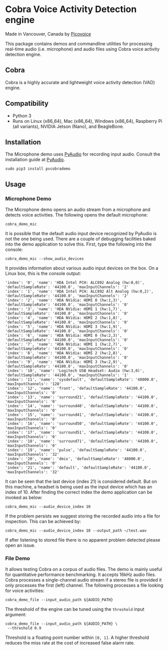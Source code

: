 # Cobra Voice Activity Detection engine

Made in Vancouver, Canada by [Picovoice](https://picovoice.ai)

This package contains demos and commandline utilities for processing real-time audio (i.e. microphone) and audio files
using Cobra voice activity detection engine.

## Cobra

Cobra is a highly accurate and lightweight voice activity detection (VAD) engine.

## Compatibility

- Python 3
- Runs on Linux (x86_64), Mac (x86_64), Windows (x86_64), Raspberry Pi (all variants), NVIDIA Jetson (Nano), and BeagleBone.

## Installation

The Microphone demo uses [PyAudio](https://people.csail.mit.edu/hubert/pyaudio/) for recording input audio. Consult the
installation guide at [PyAudio](https://people.csail.mit.edu/hubert/pyaudio/).

```console
sudo pip3 install pvcobrademo
```

## Usage

### Microphone Demo

The Microphone demo opens an audio stream from a microphone and detects voice activities. The following opens the default microphone:

```console
cobra_demo_mic
```

It is possible that the default audio input device recognized by PyAudio is not the one being used. There are a couple of debugging facilities baked into the demo application to solve this. First, type the following into the console:

```console
cobra_demo_mic --show_audio_devices
```

It provides information about various audio input devices on the box. On a Linux box, this is the console output:

```
'index': '0', 'name': 'HDA Intel PCH: ALC892 Analog (hw:0,0)', 'defaultSampleRate': '44100.0', 'maxInputChannels': '2'
'index': '1', 'name': 'HDA Intel PCH: ALC892 Alt Analog (hw:0,2)', 'defaultSampleRate': '44100.0', 'maxInputChannels': '2'
'index': '2', 'name': 'HDA NVidia: HDMI 0 (hw:1,3)', 'defaultSampleRate': '44100.0', 'maxInputChannels': '0'
'index': '3', 'name': 'HDA NVidia: HDMI 1 (hw:1,7)', 'defaultSampleRate': '44100.0', 'maxInputChannels': '0'
'index': '4', 'name': 'HDA NVidia: HDMI 2 (hw:1,8)', 'defaultSampleRate': '44100.0', 'maxInputChannels': '0'
'index': '5', 'name': 'HDA NVidia: HDMI 3 (hw:1,9)', 'defaultSampleRate': '44100.0', 'maxInputChannels': '0'
'index': '6', 'name': 'HDA NVidia: HDMI 0 (hw:2,3)', 'defaultSampleRate': '44100.0', 'maxInputChannels': '0'
'index': '7', 'name': 'HDA NVidia: HDMI 1 (hw:2,7)', 'defaultSampleRate': '44100.0', 'maxInputChannels': '0'
'index': '8', 'name': 'HDA NVidia: HDMI 2 (hw:2,8)', 'defaultSampleRate': '44100.0', 'maxInputChannels': '0'
'index': '9', 'name': 'HDA NVidia: HDMI 3 (hw:2,9)', 'defaultSampleRate': '44100.0', 'maxInputChannels': '0'
'index': '10', 'name': 'Logitech USB Headset: Audio (hw:3,0)', 'defaultSampleRate': '44100.0', 'maxInputChannels': '1'
'index': '11', 'name': 'sysdefault', 'defaultSampleRate': '48000.0', 'maxInputChannels': '128'
'index': '12', 'name': 'front', 'defaultSampleRate': '44100.0', 'maxInputChannels': '0'
'index': '13', 'name': 'surround21', 'defaultSampleRate': '44100.0', 'maxInputChannels': '0'
'index': '14', 'name': 'surround40', 'defaultSampleRate': '44100.0', 'maxInputChannels': '0'
'index': '15', 'name': 'surround41', 'defaultSampleRate': '44100.0', 'maxInputChannels': '0'
'index': '16', 'name': 'surround50', 'defaultSampleRate': '44100.0', 'maxInputChannels': '0'
'index': '17', 'name': 'surround51', 'defaultSampleRate': '44100.0', 'maxInputChannels': '0'
'index': '18', 'name': 'surround71', 'defaultSampleRate': '44100.0', 'maxInputChannels': '0'
'index': '19', 'name': 'pulse', 'defaultSampleRate': '44100.0', 'maxInputChannels': '32'
'index': '20', 'name': 'dmix', 'defaultSampleRate': '48000.0', 'maxInputChannels': '0'
'index': '21', 'name': 'default', 'defaultSampleRate': '44100.0', 'maxInputChannels': '32'
``` 

It can be seen that the last device (index 21) is considered default. But on this machine, a headset is being used as 
the input device which has an index of 10. After finding the correct index the demo application can be invoked as below:

```console
cobra_demo_mic --audio_device_index 10
```

If the problem persists we suggest storing the recorded audio into a file for inspection. This can be achieved by:

```console
cobra_demo_mic --audio_device_index 10 --output_path ~/test.wav
```

If after listening to stored file there is no apparent problem detected please open an issue.

### File Demo

It allows testing Cobra on a corpus of audio files. The demo is mainly useful for quantitative performance
benchmarking. It accepts 16kHz audio files. Cobra processes a single-channel audio stream if a stereo file is
provided it only processes the first (left) channel. The following processes a file looking for voice activities:

```console
cobra_demo_file --input_audio_path ${AUDIO_PATH}
```

The threshold of the engine can be tuned using the `threshold` input argument:

```console
cobra_demo_file --input_audio_path ${AUDIO_PATH} \
 --threshold 0.9
```

Threshold is a floating point number within `[0, 1]`. A higher threshold reduces the miss rate at the cost of increased false alarm rate.
